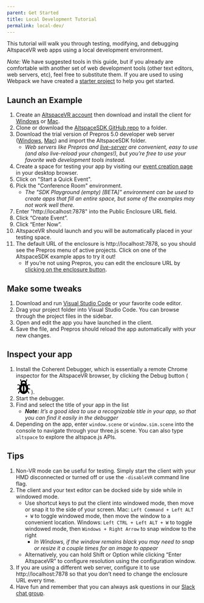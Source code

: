 ```yaml
---
parent: Get Started
title: Local Development Tutorial
permalink: local-dev/
---
```


This tutorial will walk you through testing, modifying, and debugging AltspaceVR web apps using a local development
environment.

*Note:* We have suggested tools in this guide, but if you already are comfortable with another set of web development
tools (other text editors, web servers, etc), feel free to substitute them. If you are used to using Webpack we have
created a [starter project](https://github.com/AltspaceVR/altspace-webpack-starter) to help you get started.

## Launch an Example

1. Create an [AltspaceVR account](https://account.altvr.com/users/sign_up) then download and install the client for
    [Windows](https://account.altvr.com/downloads) or [Mac](https://account.altvr.com/downloads/mac).
2. Clone or download the [AltspaceSDK GitHub repo](https://github.com/AltspaceVR/AltspaceSDK) to a folder.
3. Download the trial version of Prepros 5.0 developer web server
    ([Windows](http://prepros.io.s3.amazonaws.com/installers/Prepros-Windows-5.10.2.exe),
    [Mac](http://prepros.io.s3.amazonaws.com/installers/Prepros-Mac-5.10.2.zip)) and import the AltspaceSDK folder.
    * _Web servers like Prepros and [live-server](http://tapiov.net/live-server/) are convenient, easy to use
        (and also live-reload your changes!), but you’re free to use your favorite web development tools instead._
4. Create a space for testing your app by visiting our
    [event creation page](https://account.altvr.com/users/my/events) in your desktop browser.
5. Click on "Start a Quick Event".
6. Pick the "Conference Room" environment.
    * _The "SDK Playground (empty) [BETA]" environment can be used to create apps that fill an entire space, but some of the
        examples may not work well there._
7. Enter "http://localhost:7878" into the Public Enclosure URL field.
7. Click “Create Event”.
8. Click “Enter Now”.
9. AltspaceVR should launch and you will be automatically placed in your testing space.
10. The default URL of the enclosure is http://localhost:7878, so you should see the Prepros menu of active projects.
    Click on one of the AltspaceSDK example apps to try it out!
    * If you’re not using Prepros, you can edit the enclosure URL by
        [clicking on the enclosure button](https://asvrportalp.wpengine.com/wp-content/uploads/2014/07/2016-02-27-14_51_30-AltspaceVR.png).

## Make some tweaks

1. Download and run [Visual Studio Code](https://code.visualstudio.com/) or your favorite code editor.
2. Drag your project folder into Visual Studio Code. You can browse through the project files in the sidebar.
3. Open and edit the app you have launched in the client.
4. Save the file, and Prepros should reload the app automatically with your new changes.

## Inspect your app

1. Install the Coherent Debugger, which is essentially a remote Chrome inspector for the AltspaceVR browser, by clicking the Debug button (![](/assets/images/bug.png)).
2. Start the debugger.
3. Find and select the title of your app in the list
    * _**Note:** It’s a good idea to use a recognizable title in your app, so that you can find it easily in the debugger_
4. Depending on the app, enter `window.scene` or `window.sim.scene` into the console to navigate through your three.js
    scene. You can also type `altspace` to explore the altspace.js APIs.

## Tips

1. Non-VR mode can be useful for testing. Simply start the client with your HMD disconnected or turned off or use the
    `-disableVR` command line flag.
2. The client and your text editor can be docked side by side while in windowed mode.
    * Use shortcut keys to put the client into windowed mode, then move or snap it to the side of your screen.
        Mac: `Left Command + Left ALT + W` to toggle windowed mode, then move the window to a convenient location.
        Windows: `Left CTRL + Left ALT + W` to toggle windowed mode, then `Windows + Right Arrow` to snap window to the right
        * _In Windows, if the window remains black you may need to snap or resize it a couple times for an image to appear_
    * Alternatively, you can hold Shift or Option while clicking “Enter AltspaceVR” to configure resolution using the
        configuration window.
3. If you are using a different web server, configure it to use http://localhost:7878 so that you don’t need to change
    the enclosure URL every time.
4. Have fun and remember that you can always ask questions in our
    [Slack chat group](/slack).
